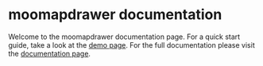 moomapdrawer documentation
========================

Welcome to the moomapdrawer documentation page. 
For a quick start guide, take a look at the [demo page](http://www.abidibo.net/projects/js/moomapdrawer/demo).
For the full documentation please visit the [documentation page](http://www.abidibo.net/projects/js/moomapdrawer/doc).

